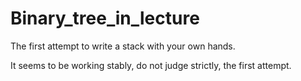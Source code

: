 # Binary_tree_in_lecture
The first attempt to write a stack with your own hands.

It seems to be working stably, do not judge strictly, the first attempt.
